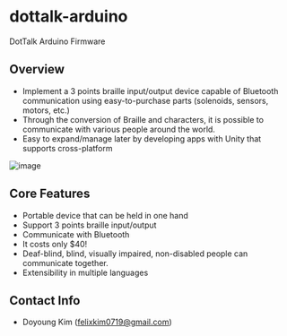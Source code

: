# dottalk-arduino
DotTalk Arduino Firmware


## Overview
- Implement a 3 points braille input/output device capable of Bluetooth communication using easy-to-purchase parts (solenoids, sensors, motors, etc.)
- Through the conversion of Braille and characters, it is possible to communicate with various people around the world.
- Easy to expand/manage later by developing apps with Unity that supports cross-platform

![image](https://user-images.githubusercontent.com/18140805/188360827-5f070fad-446a-4b5d-a96e-76d59f2ebead.png)

## Core Features
- Portable device that can be held in one hand
- Support 3 points braille input/output
- Communicate with Bluetooth
- It costs only $40!
- Deaf-blind, blind, visually impaired, non-disabled people can communicate together.
- Extensibility in multiple languages

## Contact Info
- Doyoung Kim  (felixkim0719@gmail.com)
